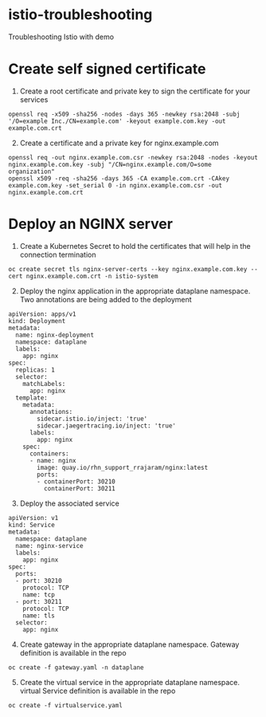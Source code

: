 # istio-troubleshooting
Troubleshooting Istio with demo

# Create self signed certificate

1. Create a root certificate and private key to sign the certificate for your services
~~~
openssl req -x509 -sha256 -nodes -days 365 -newkey rsa:2048 -subj '/O=example Inc./CN=example.com' -keyout example.com.key -out example.com.crt
~~~
2. Create a certificate and a private key for nginx.example.com
~~~
openssl req -out nginx.example.com.csr -newkey rsa:2048 -nodes -keyout nginx.example.com.key -subj "/CN=nginx.example.com/O=some organization"
openssl x509 -req -sha256 -days 365 -CA example.com.crt -CAkey example.com.key -set_serial 0 -in nginx.example.com.csr -out nginx.example.com.crt
~~~

# Deploy an NGINX server

1. Create a Kubernetes Secret to hold the certificates that will help in the connection termination
~~~
oc create secret tls nginx-server-certs --key nginx.example.com.key --cert nginx.example.com.crt -n istio-system
~~~
2. Deploy the nginx application in the appropriate dataplane namespace. Two annotations are being added to the deployment
~~~
apiVersion: apps/v1
kind: Deployment
metadata:
  name: nginx-deployment
  namespace: dataplane
  labels:
    app: nginx
spec:
  replicas: 1
  selector:
    matchLabels:
      app: nginx
  template:
    metadata:
      annotations:
        sidecar.istio.io/inject: 'true'
        sidecar.jaegertracing.io/inject: 'true'
      labels:
        app: nginx
    spec:
      containers:
      - name: nginx
        image: quay.io/rhn_support_rrajaram/nginx:latest
        ports:
        - containerPort: 30210
          containerPort: 30211

~~~
3. Deploy the associated service
~~~
apiVersion: v1
kind: Service
metadata:
  namespace: dataplane
  name: nginx-service
  labels:
    app: nginx
spec:
  ports:
  - port: 30210
    protocol: TCP
    name: tcp
  - port: 30211
    protocol: TCP
    name: tls
  selector:
    app: nginx
~~~
4. Create gateway in the appropriate dataplane namespace. Gateway definition is available in the repo
~~~
oc create -f gateway.yaml -n dataplane
~~~
5. Create the virtual service in the appropriate dataplane namespace. virtual Service definition is available in the repo
~~~
oc create -f virtualservice.yaml
~~~
